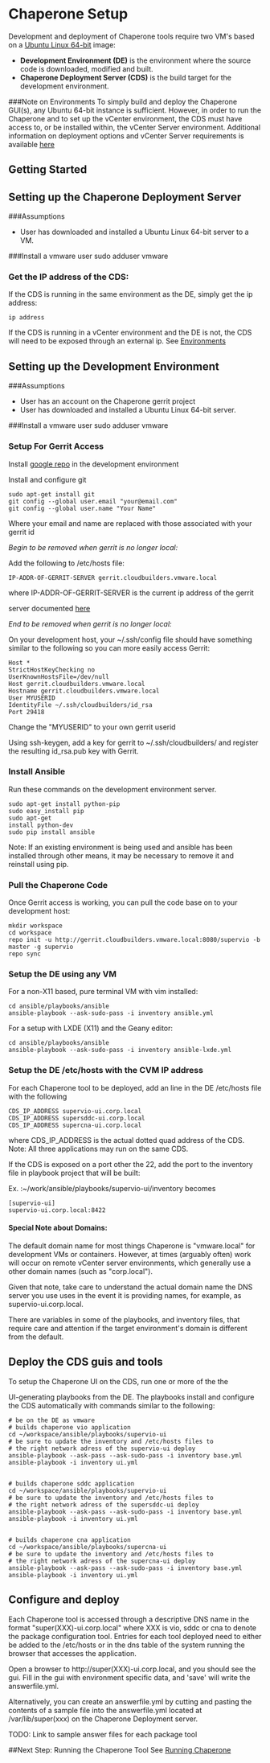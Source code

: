 Chaperone Setup
===============
Development and deployment of Chaperone tools require two VM's based on a
[Ubuntu Linux 64-bit](http://www.ubuntu.com/download/server) image:


- **Development Environment (DE)** is the environment where the source code is downloaded, modified and built.
- **Chaperone Deployment Server (CDS)** is the build target for the development environment.

###Note on Environments
To simply build and deploy the Chaperone GUI(s), any Ubuntu 64-bit
instance is sufficient. However, in order to run the Chaperone and to set
up the vCenter environment, the CDS must have access to, or be installed
within, the vCenter Server environment. Additional information on
deployment options and vCenter Server requirements is available [here](env.md)


Getting Started
---------------

## Setting up the Chaperone Deployment Server

###Assumptions
- User has downloaded and installed a Ubuntu Linux 64-bit server to a VM.

###Install a vmware user
    sudo adduser vmware

### Get the IP address of the CDS:

If the CDS is running in the same environment as the DE, simply get the
ip address:


    ip address

If the CDS is running in a vCenter environment and the DE is not, the
CDS will need to be exposed through an external ip. See [Environments](env.md)


## Setting up the Development Environment

###Assumptions
- User has an account on the Chaperone gerrit project
- User has downloaded and installed a Ubuntu Linux 64-bit server.

###Install a vmware user
    sudo adduser vmware


### Setup For Gerrit Access

Install [google repo](https://source.android.com/source/downloading.html) in the development environment

Install and configure git


    sudo apt-get install git
    git config --global user.email "your@email.com"
    git config --global user.name "Your Name"

Where your email and name are replaced with those associated with your gerrit id



*Begin to be removed when gerrit is no longer local:*


Add the following to /etc/hosts file:


    IP-ADDR-OF-GERRIT-SERVER gerrit.cloudbuilders.vmware.local

where IP-ADDR-OF-GERRIT-SERVER is the current ip address of the gerrit

server documented [here](https://wiki.eng.vmware.com/PSO/MSI_CloudBuilders/SuperVIO)

*End to be removed when gerrit is no longer local:*


On your development host, your ~/.ssh/config file should have something
similar to the following so you can more easily access Gerrit:


    Host *
    StrictHostKeyChecking no
    UserKnownHostsFile=/dev/null
    Host gerrit.cloudbuilders.vmware.local
    Hostname gerrit.cloudbuilders.vmware.local
    User MYUSERID
    IdentityFile ~/.ssh/cloudbuilders/id_rsa
    Port 29418


Change the "MYUSERID" to your own gerrit userid

Using ssh-keygen, add a key for gerrit to ~/.ssh/cloudbuilders/ and
register the resulting id_rsa.pub key with Gerrit.

### Install Ansible
Run these commands on the development environment server.

    sudo apt-get install python-pip
    sudo easy_install pip
    sudo apt-get
    install python-dev
    sudo pip install ansible

Note: If an existing environment is being used and ansible has been installed
through other means, it may be necessary to remove it and reinstall using pip.

### Pull the Chaperone Code
Once Gerrit access is working, you can pull the code base on to your
development host:


    mkdir workspace
    cd workspace
    repo init -u http://gerrit.cloudbuilders.vmware.local:8080/supervio -b master -g supervio
    repo sync

### Setup the DE using any VM

For a non-X11 based, pure terminal VM with vim installed:


    cd ansible/playbooks/ansible
    ansible-playbook --ask-sudo-pass -i inventory ansible.yml


For a setup with LXDE (X11) and the Geany editor:


    cd ansible/playbooks/ansible
    ansible-playbook --ask-sudo-pass -i inventory ansible-lxde.yml


### Setup the DE /etc/hosts with the CVM IP address

For each Chaperone tool to be deployed, add an line in the DE /etc/hosts file
with the following

    CDS_IP_ADDRESS supervio-ui.corp.local
    CDS_IP_ADDRESS supersddc-ui.corp.local
    CDS_IP_ADDRESS supercna-ui.corp.local


where CDS_IP_ADDRESS is the actual dotted quad address of the CDS.
Note: All three applications may run on the same CDS.

If the CDS is exposed on a port other the 22, add the port to the inventory file
in playbook project that will be built:


Ex. :~/work/ansible/playbooks/supervio-ui/inventory becomes


    [supervio-ui]
    supervio-ui.corp.local:8422

#### Special Note about Domains:


The default domain name for most things Chaperone is "vmware.local" for
development VMs or containers. However, at times (arguably often) work
will occur on remote vCenter server environments, which generally use a
other domain names (such as "corp.local").

Given that note, take care to understand the actual domain name the DNS server
you use uses in the event it is providing names, for example, as
supervio-ui.corp.local.


There are variables in some of the playbooks, and inventory files, that
require care and attention if the target environment's domain is
different from the default.


## Deploy the CDS guis and tools

To setup the Chaperone UI on the CDS, run one or more of the the

UI-generating playbooks from the DE. The playbooks install and configure the
CDS automatically with commands similar to the following:


    # be on the DE as vmware
    # builds chaperone vio application
    cd ~/workspace/ansible/playbooks/supervio-ui
    # be sure to update the inventory and /etc/hosts files to
    # the right network adress of the supervio-ui deploy
    ansible-playbook --ask-pass --ask-sudo-pass -i inventory base.yml
    ansible-playbook -i inventory ui.yml


    # builds chaperone sddc application
    cd ~/workspace/ansible/playbooks/supervio-ui
    # be sure to update the inventory and /etc/hosts files to
    # the right network adress of the supersddc-ui deploy
    ansible-playbook --ask-pass --ask-sudo-pass -i inventory base.yml
    ansible-playbook -i inventory ui.yml


    # builds chaperone cna application
    cd ~/workspace/ansible/playbooks/supercna-ui
    # be sure to update the inventory and /etc/hosts files to
    # the right network adress of the supercna-ui deploy
    ansible-playbook --ask-pass --ask-sudo-pass -i inventory base.yml
    ansible-playbook -i inventory ui.yml


## Configure and deploy

Each Chaperone tool is accessed through a descriptive DNS name in the format
"super(XXX)-ui.corp.local" where XXX is vio, sddc or cna to denote the package
configuration tool. Entries for each tool deployed need to either be added to
the /etc/hosts or in the dns table of the system running the browser that
accesses the application.

Open a browser to http://super(XXX)-ui.corp.local, and you should see the gui.
Fill in the gui with environment specific data, and 'save' will write the
answerfile.yml.

Alternatively, you can create an answerfile.yml by cutting and pasting the
contents of a sample file into the answerfile.yml located at /var/lib/super(xxx)
on the Chaperone Deployment server.

TODO: Link to sample answer files for each package tool

##Next Step: Running the Chaperone Tool
See [Running Chaperone](run.md)

